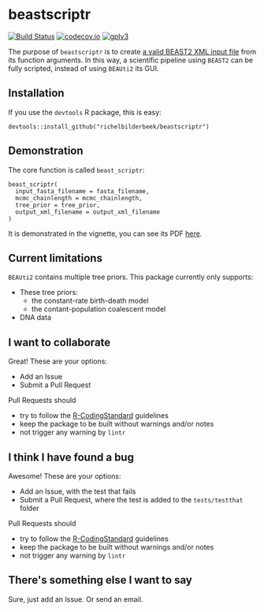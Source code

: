 # beastscriptr

[![Build Status](https://travis-ci.org/richelbilderbeek/beastscriptr.svg?branch=master)](https://travis-ci.org/richelbilderbeek/beastscriptr)
[![codecov.io](https://codecov.io/github/richelbilderbeek/beastscriptr/coverage.svg?branch=master)](https://codecov.io/github/richelbilderbeek/beastscriptr?branch=master)
[![gplv3](http://www.gnu.org/graphics/gplv3-88x31.png)](http://www.gnu.org/licenses/gpl.html)

The purpose of `beastscriptr` is to create 
[a valid BEAST2 XML input file](inst/extdata/birth_death_0_20151005.xml)
from its function arguments. In this way, a scientific pipeline using 
`BEAST2` can be fully scripted, instead of using `BEAUti2` its GUI.

## Installation

If you use the `devtools` R package, this is easy:

```
devtools::install_github("richelbilderbeek/beastscriptr")
```

## Demonstration

The core function is called `beast_scriptr`:

```
beast_scriptr(
  input_fasta_filename = fasta_filename,
  mcmc_chainlength = mcmc_chainlength,
  tree_prior = tree_prior,
  output_xml_filename = output_xml_filename
)
```

It is demonstrated in the vignette, you can see its PDF [here](demo.pdf).

## Current limitations

`BEAUti2` contains multiple tree priors. This package currently
only supports:

 * These tree priors:
    * the constant-rate birth-death model
    * the contant-population coalescent model
 * DNA data

## I want to collaborate

Great! These are your options:

 * Add an Issue
 * Submit a Pull Request

Pull Requests should
 * try to follow the [R-CodingStandard](https://github.com/richelbilderbeek/R-CodingStandard) guidelines
 * keep the package to be built without warnings and/or notes
 * not trigger any warning by `lintr`

## I think I have found a bug

Awesome! These are your options:

 * Add an Issue, with the test that fails
 * Submit a Pull Request, where the test is added to the `tests/testthat` folder

Pull Requests should
 * try to follow the [R-CodingStandard](https://github.com/richelbilderbeek/R-CodingStandard) guidelines
 * keep the package to be built without warnings and/or notes
 * not trigger any warning by `lintr`

## There's something else I want to say

Sure, just add an Issue. Or send an email.
